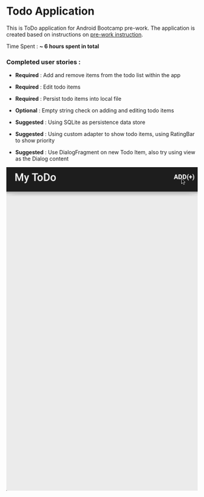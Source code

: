 # Todo Application

This is ToDo application for Android Bootcamp pre-work. The application
is created based on instructions on [pre-work instruction](http://courses.codepath.com/snippets/intro_to_android/prework).

Time Spent : __~ 6 hours spent in total__

### Completed user stories : ###

* __Required__ : Add and remove items from the todo list within the app
* __Required__ : Edit todo items
* __Required__ : Persist todo items into local file
* __Optional__ : Empty string check on adding and editing todo items

* __Suggested__ : Using SQLite as persistence data store
* __Suggested__ : Using custom adapter to show todo items, using RatingBar to show priority
* __Suggested__ : Use DialogFragment on new Todo Item, also try using view as the Dialog content

![Video Walkthrough](gif/todo_app_demo.gif)
